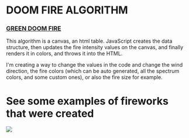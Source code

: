 # DOOM FIRE ALGORITHM

### <a href="https://filipe-bacof.github.io/Domm-Fire-Deschamps/projeto%20limpo/index.html">GREEN DOOM FIRE<a/>

This algorithm is a canvas, an html table. JavaScript creates the data structure, then updates the fire intensity values on the canvas, and finally renders it in colors, and throws it into the HTML.

I'm creating a way to change the values in the code and change the wind direction, the fire colors (which can be auto generated, all the spectrum colors, and some custom ones), or also the fire size for example.

# See some examples of fireworks that were created 
<img src="./picture">
